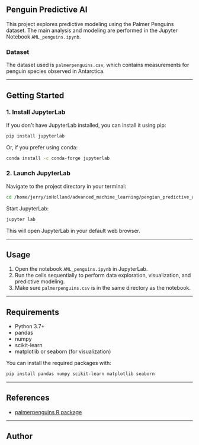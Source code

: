 ## Penguin Predictive AI

This project explores predictive modeling using the Palmer Penguins dataset. The main analysis and modeling are performed in the Jupyter Notebook `AML_penguins.ipynb`.

### Dataset
The dataset used is `palmerpenguins.csv`, which contains measurements for penguin species observed in Antarctica.

---

## Getting Started

### 1. Install JupyterLab

If you don't have JupyterLab installed, you can install it using pip:

```bash
pip install jupyterlab
```

Or, if you prefer using conda:

```bash
conda install -c conda-forge jupyterlab
```

### 2. Launch JupyterLab

Navigate to the project directory in your terminal:

```bash
cd /home/jerry/inHolland/advanced_machine_learning/pengiun_predictive_ai
```

Start JupyterLab:

```bash
jupyter lab
```

This will open JupyterLab in your default web browser.

---

## Usage

1. Open the notebook `AML_penguins.ipynb` in JupyterLab.
2. Run the cells sequentially to perform data exploration, visualization, and predictive modeling.
3. Make sure `palmerpenguins.csv` is in the same directory as the notebook.

---

## Requirements

- Python 3.7+
- pandas
- numpy
- scikit-learn
- matplotlib or seaborn (for visualization)

You can install the required packages with:

```bash
pip install pandas numpy scikit-learn matplotlib seaborn
```

---

## References

- [palmerpenguins R package](https://allisonhorst.github.io/palmerpenguins/)

---

## Author

